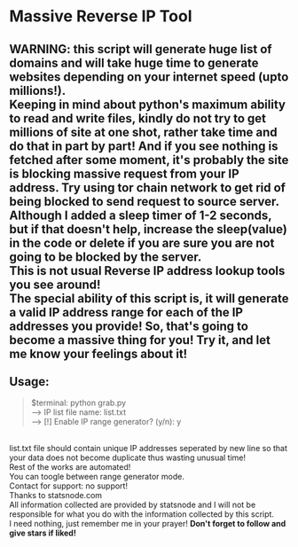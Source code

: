 # Massive Reverse IP Tool
WARNING: this script will generate huge list of domains and will take huge time to generate websites depending on your internet speed (upto millions!).<br>Keeping in mind about python's maximum ability to read and write files, kindly do not try to get millions of site at one shot, rather take time and do that in part by part! And if you see nothing is fetched after some moment, it's probably the site is blocking massive request from your IP address. Try using tor chain network to get rid of being blocked to send request to source server. Although I added a sleep timer of 1-2 seconds, but if that doesn't help, increase the sleep(value) in the code or delete if you are sure you are not going to be blocked by the server.
<br>
This is not usual Reverse IP address lookup tools you see around!<br>The special ability of this script is, it will generate a valid IP address range for each of the IP addresses you provide! So, that's going to become a massive thing for you! Try it, and let me know your feelings about it!<br><br>
Usage:
-------
> $terminal: python grab.py<br>
--> IP list file name: list.txt<br>
--> [!] Enable IP range generator? (y/n): y
<br>
list.txt file should contain unique IP addresses seperated by new line so that your data does not become duplicate thus wasting unusual time!<br>
Rest of the works are automated!<br>You can toogle between range generator mode.<br>
Contact for support: no support!
<br>
Thanks to statsnode.com<br>All information collected are provided by statsnode and I will not be responsible for what you do with the information collected by this script.<br>I need nothing, just remember me in your prayer! <b>Don't forget to follow and give stars if liked!</b>
